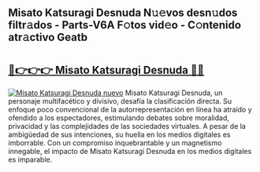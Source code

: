 ## Misato Katsuragi Desnuda N𝚞𝚎vos desn𝚞dos filtr𝚊dos - Parts-V6A F𝚘tos vid𝚎o - C𝚘ntenido atr𝚊ctivo Geatb

# <h2><a href="http://mb4n73.tromn.icu/?c=Misato+Katsuragi+Desnuda">🔗👉👉👉 Misato Katsuragi Desnuda 🔗🔗</a></h2>

[![Misato Katsuragi Desnuda nuevo](https://i.imgur.com/pEAQMta.gif)](http://mb4n73.tromn.icu/?c=Misato+Katsuragi+Desnuda)
Misato Katsuragi Desnuda, un personaje multifacético y divisivo, desafía la clasificación directa. Su enfoque poco convencional de la autorrepresentación en línea ha atraído y ofendido a los espectadores, estimulando debates sobre moralidad, privacidad y las complejidades de las sociedades virtuales. A pesar de la ambigüedad de sus intenciones, su huella en los medios digitales es imborrable. Con un compromiso inquebrantable y un magnetismo innegable, el impacto de Misato Katsuragi Desnuda en los medios digitales es imparable.
